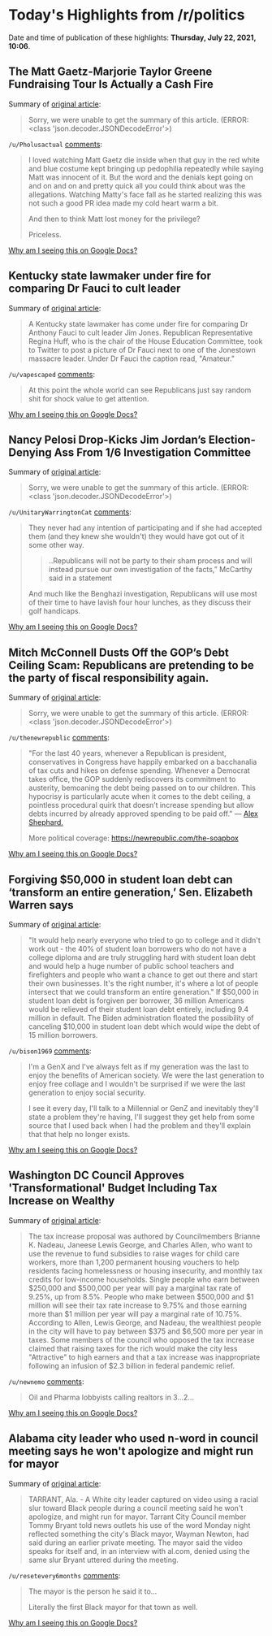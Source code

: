 # Today's Highlights from /r/politics

Date and time of publication of these highlights: **Thursday, July 22, 2021, 10:06**.

## The Matt Gaetz-Marjorie Taylor Greene Fundraising Tour Is Actually a Cash Fire

Summary of [original article](https://www.thedailybeast.com/the-matt-gaetz-marjorie-taylor-greene-fundraising-tour-is-actually-a-cash-fire?ref=wrap):

> Sorry, we were unable to get the summary of this article. (ERROR: <class 'json.decoder.JSONDecodeError'>)

`/u/Pholusactual` [comments](https://www.reddit.com/r/politics/comments/opb8hd/the_matt_gaetzmarjorie_taylor_greene_fundraising/):

> I loved watching Matt Gaetz die inside when that guy in the red white and blue costume kept bringing up pedophilia repeatedly while saying Matt was innocent of it.  But the word and the denials kept going on and on and on and pretty quick all you could think about was the allegations.  Watching Matty's face fall as he started realizing this was not such a good PR idea made my cold heart warm a bit.
> 
> And then to think Matt lost money for the privilege?
> 
> Priceless.

[Why am I seeing this on Google Docs?](https://docs.google.com/document/d/1Dc6We63vOXIZsc0op-Bt4abqkYjXzOigalQqFxmvvbM/edit?usp=sharing)

## Kentucky state lawmaker under fire for comparing Dr Fauci to cult leader

Summary of [original article](https://www.independent.co.uk/news/world/americas/republican-regina-huff-cult-leader-tweet-b1888282.html):

> A Kentucky state lawmaker has come under fire for comparing Dr Anthony Fauci to cult leader Jim Jones. Republican Representative Regina Huff, who is the chair of the House Education Committee, took to Twitter to post a picture of Dr Fauci next to one of the Jonestown massacre leader. Under Dr Fauci the caption read, "Amateur."

`/u/vapescaped` [comments](https://www.reddit.com/r/politics/comments/opbk52/kentucky_state_lawmaker_under_fire_for_comparing/):

> At this point the whole world can see Republicans just say random shit for shock value to get attention.

[Why am I seeing this on Google Docs?](https://docs.google.com/document/d/1Dc6We63vOXIZsc0op-Bt4abqkYjXzOigalQqFxmvvbM/edit?usp=sharing)

## Nancy Pelosi Drop-Kicks Jim Jordan’s Election-Denying Ass From 1/6 Investigation Committee

Summary of [original article](https://www.vanityfair.com/news/2021/07/nancy-pelosi-jim-jordan-capitol-attack-committee):

> Sorry, we were unable to get the summary of this article. (ERROR: <class 'json.decoder.JSONDecodeError'>)

`/u/UnitaryWarringtonCat` [comments](https://www.reddit.com/r/politics/comments/opdhtw/nancy_pelosi_dropkicks_jim_jordans/):

> They never had any intention of participating and if she had accepted them (and they knew she wouldn't) they would have got out of it some other way. 
> 
> >..Republicans will not be party to their sham process and will instead pursue our own investigation of the facts,” McCarthy said in a statement
> 
> And much like the Benghazi investigation, Republicans will use most of their time to have lavish four hour lunches, as they discuss their golf handicaps.

[Why am I seeing this on Google Docs?](https://docs.google.com/document/d/1Dc6We63vOXIZsc0op-Bt4abqkYjXzOigalQqFxmvvbM/edit?usp=sharing)

## Mitch McConnell Dusts Off the GOP’s Debt Ceiling Scam: Republicans are pretending to be the party of fiscal responsibility again.

Summary of [original article](https://newrepublic.com/article/163022/mitch-mcconnell-dusts-off-gops-debt-ceiling-scam):

> Sorry, we were unable to get the summary of this article. (ERROR: <class 'json.decoder.JSONDecodeError'>)

`/u/thenewrepublic` [comments](https://www.reddit.com/r/politics/comments/opevo0/mitch_mcconnell_dusts_off_the_gops_debt_ceiling/):

> "For the last 40 years, whenever a Republican is president, conservatives in Congress have happily embarked on a bacchanalia of tax cuts and hikes on defense spending. Whenever a Democrat takes office, the GOP suddenly rediscovers its commitment to austerity, bemoaning the debt being passed on to our children. This hypocrisy is particularly acute when it comes to the debt ceiling, a pointless procedural quirk that doesn’t increase spending but allow debts incurred by already approved spending to be paid off." — [Alex Shephard.](https://newrepublic.com/article/163022/mitch-mcconnell-dusts-off-gops-debt-ceiling-scam)
> 
> More political coverage: https://newrepublic.com/the-soapbox

[Why am I seeing this on Google Docs?](https://docs.google.com/document/d/1Dc6We63vOXIZsc0op-Bt4abqkYjXzOigalQqFxmvvbM/edit?usp=sharing)

## Forgiving $50,000 in student loan debt can ‘transform an entire generation,’ Sen. Elizabeth Warren says

Summary of [original article](https://www.masslive.com/politics/2021/07/student-loan-forgiveness-2021-clearing-50000-in-debt-can-transform-an-entire-generation-massachusetts-sen-elizabeth-warren-says.html):

> "It would help nearly everyone who tried to go to college and it didn't work out - the 40% of student loan borrowers who do not have a college diploma and are truly struggling hard with student loan debt and would help a huge number of public school teachers and firefighters and people who want a chance to get out there and start their own businesses. It's the right number, it's where a lot of people intersect that we could transform an entire generation." If $50,000 in student loan debt is forgiven per borrower, 36 million Americans would be relieved of their student loan debt entirely, including 9.4 million in default. The Biden administration floated the possibility of canceling $10,000 in student loan debt which would wipe the debt of 15 million borrowers.

`/u/bison1969` [comments](https://www.reddit.com/r/politics/comments/opfhbt/forgiving_50000_in_student_loan_debt_can/):

> I'm a GenX and I've always felt as if my generation was the last to enjoy the benefits of American society. We were the last generation to enjoy free collage and I wouldn't be surprised if we were the last generation to enjoy social security.
> 
> I see it every day, I'll talk to a Millennial or GenZ and inevitably they'll state a problem they're having, I'll suggest they get help from some source that I used back when I had the problem and they'll explain that that help no longer exists.

[Why am I seeing this on Google Docs?](https://docs.google.com/document/d/1Dc6We63vOXIZsc0op-Bt4abqkYjXzOigalQqFxmvvbM/edit?usp=sharing)

## Washington DC Council Approves 'Transformational' Budget Including Tax Increase on Wealthy

Summary of [original article](https://www.commondreams.org/news/2021/07/21/washington-dc-council-approves-transformational-budget-including-tax-increase):

> The tax increase proposal was authored by Councilmembers Brianne K. Nadeau, Janeese Lewis George, and Charles Allen, who want to use the revenue to fund subsidies to raise wages for child care workers, more than 1,200 permanent housing vouchers to help residents facing homelessness or housing insecurity, and monthly tax credits for low-income households. Single people who earn between $250,000 and $500,000 per year will pay a marginal tax rate of 9.25%, up from 8.5%. People who make between $500,000 and $1 million will see their tax rate increase to 9.75% and those earning more than $1 million per year will pay a marginal rate of 10.75%. According to Allen, Lewis George, and Nadeau, the wealthiest people in the city will have to pay between $375 and $6,500 more per year in taxes. Some members of the council who opposed the tax increase claimed that raising taxes for the rich would make the city less "Attractive" to high earners and that a tax increase was inappropriate following an infusion of $2.3 billion in federal pandemic relief.

`/u/newnemo` [comments](https://www.reddit.com/r/politics/comments/opbqk4/washington_dc_council_approves_transformational/):

> Oil and Pharma lobbyists calling realtors in 3...2...

[Why am I seeing this on Google Docs?](https://docs.google.com/document/d/1Dc6We63vOXIZsc0op-Bt4abqkYjXzOigalQqFxmvvbM/edit?usp=sharing)

## Alabama city leader who used n-word in council meeting says he won't apologize and might run for mayor

Summary of [original article](https://www.cbsnews.com/news/tarrant-city-council-tommy-bryant-n-word-no-apology/?ftag=CNM-00-10aab7e&linkId=125016061):

> TARRANT, Ala. - A White city leader captured on video using a racial slur toward Black people during a council meeting said he won't apologize, and might run for mayor. Tarrant City Council member Tommy Bryant told news outlets his use of the word Monday night reflected something the city's Black mayor, Wayman Newton, had said during an earlier private meeting. The mayor said the video speaks for itself and, in an interview with al.com, denied using the same slur Bryant uttered during the meeting.

`/u/resetevery6months` [comments](https://www.reddit.com/r/politics/comments/opd66h/alabama_city_leader_who_used_nword_in_council/):

> The mayor is the person he said it to...
> 
> Literally the first Black mayor for that town as well.

[Why am I seeing this on Google Docs?](https://docs.google.com/document/d/1Dc6We63vOXIZsc0op-Bt4abqkYjXzOigalQqFxmvvbM/edit?usp=sharing)

